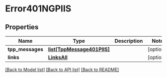 # Error401NGPIIS

## Properties
Name | Type | Description | Notes
------------ | ------------- | ------------- | -------------
**tpp_messages** | [**list[TppMessage401PIIS]**](TppMessage401PIIS.md) |  | [optional] 
**links** | [**LinksAll**](LinksAll.md) |  | [optional] 

[[Back to Model list]](../README.md#documentation-for-models) [[Back to API list]](../README.md#documentation-for-api-endpoints) [[Back to README]](../README.md)

